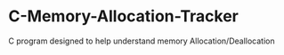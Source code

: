 # C-Memory-Allocation-Tracker
C program designed to help understand memory Allocation/Deallocation 
